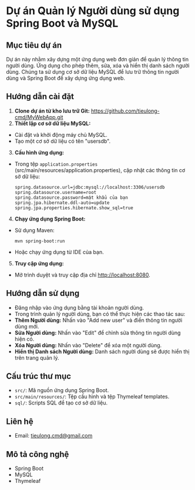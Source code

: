 # Dự án Quản lý Người dùng sử dụng Spring Boot và MySQL

## Mục tiêu dự án
Dự án này nhằm xây dựng một ứng dụng web đơn giản để quản lý thông tin người dùng. Ứng dụng cho phép thêm, sửa, xóa và hiển thị danh sách người dùng. Chúng ta sử dụng cơ sở dữ liệu MySQL để lưu trữ thông tin người dùng và Spring Boot để xây dựng ứng dụng web.

## Hướng dẫn cài đặt
1. **Clone dự án từ kho lưu trữ Git:**
https://github.com/tieulong-cmd/MyWebApp.git
2. **Thiết lập cơ sở dữ liệu MySQL:**
- Cài đặt và khởi động máy chủ MySQL.
- Tạo một cơ sở dữ liệu có tên "usersdb".

3. **Cấu hình ứng dụng:**
- Trong tệp `application.properties` (src/main/resources/application.properties), cập nhật các thông tin cơ sở dữ liệu:
  ```properties
  spring.datasource.url=jdbc:mysql://localhost:3306/usersdb
  spring.datasource.username=root
  spring.datasource.password=mật khẩu của bạn
  spring.jpa.hibernate.ddl-auto=update
  spring.jpa.properties.hibernate.show_sql=true

4. **Chạy ứng dụng Spring Boot:**
- Sử dụng Maven:
  ```
  mvn spring-boot:run
  ```
- Hoặc chạy ứng dụng từ IDE của bạn.

5. **Truy cập ứng dụng:**
- Mở trình duyệt và truy cập địa chỉ [http://localhost:8080](http://localhost:8080).

## Hướng dẫn sử dụng
- Đăng nhập vào ứng dụng bằng tài khoản người dùng.
- Trong trình quản lý người dùng, bạn có thể thực hiện các thao tác sau:
- **Thêm Người dùng:** Nhấn vào "Add new user" và điền thông tin người dùng mới.
- **Sửa Người dùng:** Nhấn vào "Edit" để chỉnh sửa thông tin người dùng hiện có.
- **Xóa Người dùng:** Nhấn vào "Delete" để xóa một người dùng.
- **Hiển thị Danh sách Người dùng:** Danh sách người dùng sẽ được hiển thị trên trang quản lý.

## Cấu trúc thư mục
- `src/`: Mã nguồn ứng dụng Spring Boot.
- `src/main/resources/`: Tệp cấu hình và tệp Thymeleaf templates.
- `sql/`: Scripts SQL để tạo cơ sở dữ liệu.

## Liên hệ
- Email: tieulong.cmd@gmail.com

## Mô tả công nghệ
- Spring Boot
- MySQL
- Thymeleaf
